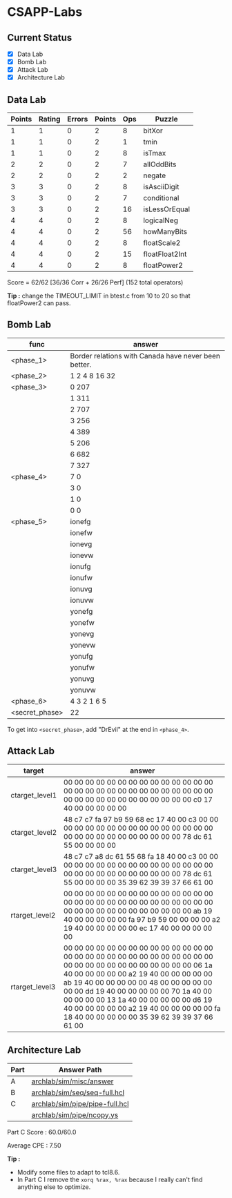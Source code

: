 # CSAPP-Labs

## Current Status
- [x] Data Lab
- [x] Bomb Lab
- [x] Attack Lab
- [x] Architecture Lab

## Data Lab
| Points | Rating | Errors | Points | Ops |    Puzzle    |
| ------ | ------ | ------ | ------ | --- |    ------    |
|    1   |    1   |    0   |    2   |  8  |    bitXor    |
|    1   |    1   |    0   |    2   |  1  |     tmin     |
|    1   |    1   |    0   |    2   |  8  |    isTmax    |
|    2   |    2   |    0   |    2   |  7  |  allOddBits  |
|    2   |    2   |    0   |    2   |  2  |    negate    |
|    3   |    3   |    0   |    2   |  8  | isAsciiDigit |
|    3   |    3   |    0   |    2   |  7  |  conditional |
|    3   |    3   |    0   |    2   |  16 | isLessOrEqual|
|    4   |    4   |    0   |    2   |  8  |  logicalNeg  |
|    4   |    4   |    0   |    2   |  56 |  howManyBits |
|    4   |    4   |    0   |    2   |  8  |  floatScale2 |
|    4   |    4   |    0   |    2   |  15 |floatFloat2Int|
|    4   |    4   |    0   |    2   |  8  |  floatPower2 |

Score = 62/62 [36/36 Corr + 26/26 Perf] (152 total operators)

**Tip :** change the TIMEOUT_LIMIT in btest.c from 10 to 20 so that floatPower2 can pass.

## Bomb Lab
|   func    | answer |
| --------- | ------ |
| <phase_1> | Border relations with Canada have never been better. |
| <phase_2> | 1 2 4 8 16 32 |
| <phase_3> | 0 207 |
|           | 1 311 |
|           | 2 707 |
|           | 3 256 |
|           | 4 389 |
|           | 5 206 |
|           | 6 682 |
|           | 7 327 |
| <phase_4> | 7 0 |
|           | 3 0 |
|           | 1 0 |
|           | 0 0 |
| <phase_5> | ionefg |
|           | ionefw |
|           | ionevg |
|           | ionevw |
|           | ionufg |
|           | ionufw |
|           | ionuvg |
|           | ionuvw |
|           | yonefg |
|           | yonefw |
|           | yonevg |
|           | yonevw |
|           | yonufg |
|           | yonufw |
|           | yonuvg |
|           | yonuvw |
| <phase_6> | 4 3 2 1 6 5 |
| <secret_phase> | 22 |

To get into `<secret_phase>`, add "DrEvil" at the end in `<phase_4>`.

## Attack Lab
| target | answer |
| ------ | ------ |
| ctarget_level1 | 00 00 00 00 00 00 00 00 00 00 00 00 00 00 00 00 00 00 00 00 00 00 00 00 00 00 00 00 00 00 00 00 00 00 00 00 00 00 00 00 c0 17 40 00 00 00 00 00 |
| ctarget_level2 | 48 c7 c7 fa 97 b9 59 68 ec 17 40 00 c3 00 00 00 00 00 00 00 00 00 00 00 00 00 00 00 00 00 00 00 00 00 00 00 00 00 00 00 78 dc 61 55 00 00 00 00 |
| ctarget_level3 | 48 c7 c7 a8 dc 61 55 68 fa 18 40 00 c3 00 00 00 00 00 00 00 00 00 00 00 00 00 00 00 00 00 00 00 00 00 00 00 00 00 00 00 78 dc 61 55 00 00 00 00 35 39 62 39 39 37 66 61 00 |
| rtarget_level2 | 00 00 00 00 00 00 00 00 00 00 00 00 00 00 00 00 00 00 00 00 00 00 00 00 00 00 00 00 00 00 00 00 00 00 00 00 00 00 00 00 ab 19 40 00 00 00 00 00 fa 97 b9 59 00 00 00 00 a2 19 40 00 00 00 00 00 ec 17 40 00 00 00 00 00 |
| rtarget_level3 | 00 00 00 00 00 00 00 00 00 00 00 00 00 00 00 00 00 00 00 00 00 00 00 00 00 00 00 00 00 00 00 00 00 00 00 00 00 00 00 00 06 1a 40 00 00 00 00 00 a2 19 40 00 00 00 00 00 ab 19 40 00 00 00 00 00 48 00 00 00 00 00 00 00 dd 19 40 00 00 00 00 00 70 1a 40 00 00 00 00 00 13 1a 40 00 00 00 00 00 d6 19 40 00 00 00 00 00 a2 19 40 00 00 00 00 00 fa 18 40 00 00 00 00 00 35 39 62 39 39 37 66 61 00 |

## Architecture Lab
| Part | Answer Path |
| ---- | ----------- |
| A | [archlab/sim/misc/answer](archlab/sim/misc/answer) |
| B | [archlab/sim/seq/seq-full.hcl](archlab/sim/seq/seq-full.hcl) |
| C | [archlab/sim/pipe/pipe-full.hcl](archlab/sim/pipe/pipe-full.hcl) |
|   | [archlab/sim/pipe/ncopy.ys](archlab/sim/pipe/ncopy.ys) |

Part C Score : 60.0/60.0

Average CPE : 7.50

**Tip :** 
- Modify some files to adapt to tcl8.6.
- In Part C I remove the `xorq %rax, %rax` because I really can't find anything else to optimize.
